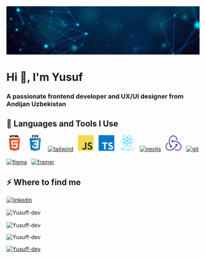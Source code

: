 <div><img src="./img/banner.jpg" alt="banner image"></div>
<h1>Hi 👋, I'm Yusuf</h1>
    <h3>
      A passionate frontend developer and UX/UI designer from Andijan Uzbekistan
    </h3>
    <h2>🚀 Languages and Tools I Use</h2>
    <p>
      <a
        target="_blank"
        href="https://raw.githubusercontent.com/devicons/devicon/master/icons/html5/html5-original-wordmark.svg"
        style="display: inline-block"
        ><img
          src="https://raw.githubusercontent.com/devicons/devicon/master/icons/html5/html5-original-wordmark.svg"
          alt="html5"
          width="42"
          height="42"
      /></a>
      &nbsp
      <a
        target="_blank"
        href="https://raw.githubusercontent.com/devicons/devicon/master/icons/css3/css3-original-wordmark.svg"
        style="display: inline-block"
        ><img
          src="https://raw.githubusercontent.com/devicons/devicon/master/icons/css3/css3-original-wordmark.svg"
          alt="css3"
          width="42"
          height="42"
      /></a>
      &nbsp
      <a
        target="_blank"
        href="https://www.vectorlogo.zone/logos/tailwindcss/tailwindcss-icon.svg"
        style="display: inline-block"
        ><img
          src="https://www.vectorlogo.zone/logos/tailwindcss/tailwindcss-icon.svg"
          alt="tailwind"
          width="42"
          height="42"
      /></a>
      &nbsp
      <a
        target="_blank"
        href="https://raw.githubusercontent.com/devicons/devicon/master/icons/javascript/javascript-original.svg"
        style="display: inline-block"
        ><img
          src="https://raw.githubusercontent.com/devicons/devicon/master/icons/javascript/javascript-original.svg"
          alt="javascript"
          width="42"
          height="42"
      /></a>
      &nbsp
      <a
        target="_blank"
        href="https://raw.githubusercontent.com/devicons/devicon/master/icons/typescript/typescript-original.svg"
        style="display: inline-block"
        ><img
          src="https://raw.githubusercontent.com/devicons/devicon/master/icons/typescript/typescript-original.svg"
          alt="typescript"
          width="42"
          height="42"
      /></a>
      &nbsp
      <a
        target="_blank"
        href="https://raw.githubusercontent.com/devicons/devicon/master/icons/react/react-original-wordmark.svg"
        style="display: inline-block"
        ><img
          src="https://raw.githubusercontent.com/devicons/devicon/master/icons/react/react-original-wordmark.svg"
          alt="react"
          width="42"
          height="42"
      /></a>
      &nbsp
      <a
        target="_blank"
        href="https://cdn.worldvectorlogo.com/logos/nextjs-2.svg"
        style="display: inline-block"
        ><img
          src="https://cdn.worldvectorlogo.com/logos/nextjs-2.svg"
          alt="nextjs"
          width="42"
          height="42"
      /></a>
      &nbsp
      <a
        target="_blank"
        href="https://raw.githubusercontent.com/devicons/devicon/master/icons/redux/redux-original.svg"
        style="display: inline-block"
        ><img
          src="https://raw.githubusercontent.com/devicons/devicon/master/icons/redux/redux-original.svg"
          alt="redux"
          width="42"
          height="42"
      /></a>
      &nbsp
      <a
        target="_blank"
        href="https://www.vectorlogo.zone/logos/git-scm/git-scm-icon.svg"
        style="display: inline-block"
        ><img
          src="https://www.vectorlogo.zone/logos/git-scm/git-scm-icon.svg"
          alt="git"
          width="42"
          height="42"
      /></a>
      <br />
      <br />
      <a
        target="_blank"
        href="https://www.vectorlogo.zone/logos/figma/figma-icon.svg"
        style="display: inline-block"
        ><img
          src="https://www.vectorlogo.zone/logos/figma/figma-icon.svg"
          alt="figma"
          width="42"
          height="42"
      /></a>
      &nbsp
      <a
        target="_blank"
        href="https://www.vectorlogo.zone/logos/framer/framer-icon.svg"
        style="display: inline-block"
        ><img
          src="https://www.vectorlogo.zone/logos/framer/framer-icon.svg"
          alt="framer"
          width="42"
          height="42"
      /></a>
    </p>
    <h2>⚡️ Where to find me</h2>
    <p>
      <a
        target="_blank"
        href="https://www.linkedin.com/in/https://linkedin.com/in/yusuf-abdurasulov-47a702210"
        style="display: inline-block"
        ><img
          src="https://img.shields.io/badge/linkedin-logo?style=for-the-badge&logo=linkedin&logoColor=white&color=%230a77b6"
          alt="linkedin"
      /></a>
    </p>
    <p>
      <img
        align="center"
        src="https://github-readme-stats.vercel.app/api?username=Yusuff-dev&show_icons=true&locale=en"
        alt="Yusuff-dev"
      />
    </p>
    <p>
      <img
        align="center"
        src="https://github-readme-streak-stats.herokuapp.com/?user=Yusuff-dev&"
        alt="Yusuff-dev"
      />
    </p>
    <p>
      <img
        src="https://github-readme-stats.vercel.app/api/top-langs?username=Yusuff-dev&show_icons=true&locale=en&layout=compact"
        alt="Yusuff-dev"
      />
    </p>
    <p>
      <a href="https://github.com/ryo-ma/github-profile-trophy"
        ><img
          src="https://github-profile-trophy.vercel.app/?username=Yusuff-dev"
          alt="Yusuff-dev"
      /></a>
    </p>
